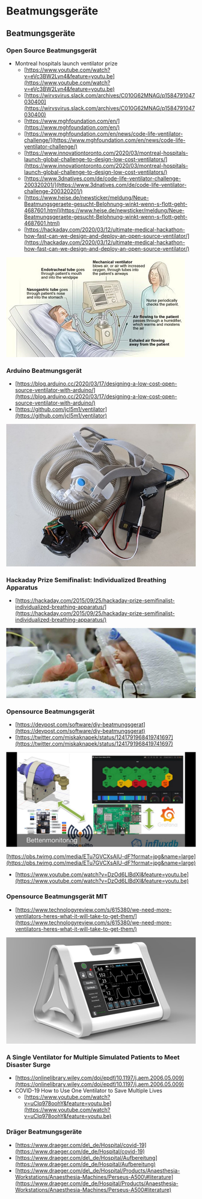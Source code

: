 # Beatmungsgeräte



## Beatmungsgeräte

### Open Source Beatmungsgerät

* Montreal hospitals launch ventilator prize
  * [https://www.youtube.com/watch?v=eVc3BW2Lyn4&feature=youtu.be](https://www.youtube.com/watch?v=eVc3BW2Lyn4&feature=youtu.be)
  * [https://wirvsvirus.slack.com/archives/C010G62MNAG/p1584791047030400](https://wirvsvirus.slack.com/archives/C010G62MNAG/p1584791047030400)
  * [https://www.mghfoundation.com/en/](https://www.mghfoundation.com/en/)
  * [https://www.mghfoundation.com/en/news/code-life-ventilator-challenge/](https://www.mghfoundation.com/en/news/code-life-ventilator-challenge/)
  * [https://www.innovationtoronto.com/2020/03/montreal-hospitals-launch-global-challenge-to-design-low-cost-ventilators/](https://www.innovationtoronto.com/2020/03/montreal-hospitals-launch-global-challenge-to-design-low-cost-ventilators/)
  * [https://www.3dnatives.com/de/code-life-ventilator-challenge-200320201/](https://www.3dnatives.com/de/code-life-ventilator-challenge-200320201/)
  * [https://www.heise.de/newsticker/meldung/Neue-Beatmungsgeraete-gesucht-Belohnung-winkt-wenn-s-flott-geht-4687601.html](https://www.heise.de/newsticker/meldung/Neue-Beatmungsgeraete-gesucht-Belohnung-winkt-wenn-s-flott-geht-4687601.html)
  * [https://hackaday.com/2020/03/12/ultimate-medical-hackathon-how-fast-can-we-design-and-deploy-an-open-source-ventilator/](https://hackaday.com/2020/03/12/ultimate-medical-hackathon-how-fast-can-we-design-and-deploy-an-open-source-ventilator/)

![](../../.gitbook/assets/f8e508a2e51544faa38b379a2ede8bd8.png)

### Arduino Beatmungsgerät

* [https://blog.arduino.cc/2020/03/17/designing-a-low-cost-open-source-ventilator-with-arduino/](https://blog.arduino.cc/2020/03/17/designing-a-low-cost-open-source-ventilator-with-arduino/)
* [https://github.com/jcl5m1/ventilator](https://github.com/jcl5m1/ventilator)

![](../../.gitbook/assets/f66ee1f9926040179a283cd4f6b1a3d7.png)

### Hackaday Prize Semifinalist: Individualized Breathing Apparatus

* [https://hackaday.com/2015/09/25/hackaday-prize-semifinalist-individualized-breathing-apparatus/](https://hackaday.com/2015/09/25/hackaday-prize-semifinalist-individualized-breathing-apparatus/)

![](../../.gitbook/assets/42eff7f490294e6eb9a539b5e9db09e5.png)

### Opensource Beatmungsgerät

* [https://devpost.com/software/diy-beatmungsgerat](https://devpost.com/software/diy-beatmungsgerat)
* [https://twitter.com/miskaknapek/status/1241791968419741697](https://twitter.com/miskaknapek/status/1241791968419741697)

![](../../.gitbook/assets/4188247beea044099997186edd87823a%20%281%29.png)

[https://pbs.twimg.com/media/ETu7GVCXsAIU-dF?format=jpg&name=large](https://pbs.twimg.com/media/ETu7GVCXsAIU-dF?format=jpg&name=large)

* [https://www.youtube.com/watch?v=DzOd6LIBdXI&feature=youtu.be](https://www.youtube.com/watch?v=DzOd6LIBdXI&feature=youtu.be)

### Opensource Beatmungsgerät MIT

* [https://www.technologyreview.com/s/615380/we-need-more-ventilators-heres-what-it-will-take-to-get-them/](https://www.technologyreview.com/s/615380/we-need-more-ventilators-heres-what-it-will-take-to-get-them/)

![](../../.gitbook/assets/onebreath-rendering-2020.jpg)

### A Single Ventilator for Multiple Simulated Patients to Meet Disaster Surge

* [https://onlinelibrary.wiley.com/doi/epdf/10.1197/j.aem.2006.05.009](https://onlinelibrary.wiley.com/doi/epdf/10.1197/j.aem.2006.05.009)
* COVID-19 How to Use One Ventilator to Save Multiple Lives
  * [https://www.youtube.com/watch?v=uClq978oohY&feature=youtu.be](https://www.youtube.com/watch?v=uClq978oohY&feature=youtu.be)

### Dräger Beatmungsgeräte

* [https://www.draeger.com/de\_de/Hospital/covid-19](https://www.draeger.com/de_de/Hospital/covid-19)
* [https://www.draeger.com/de\_de/Hospital/Aufbereitung](https://www.draeger.com/de_de/Hospital/Aufbereitung)
* [https://www.draeger.com/de\_de/Hospital/Products/Anaesthesia-Workstations/Anaesthesia-Machines/Perseus-A500\#literature](https://www.draeger.com/de_de/Hospital/Products/Anaesthesia-Workstations/Anaesthesia-Machines/Perseus-A500#literature)

